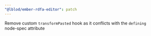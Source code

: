 ```yaml
---
"@lblod/ember-rdfa-editor": patch
---
```


Remove custom `transformPasted` hook as it conflicts with the `defining` node-spec attribute
